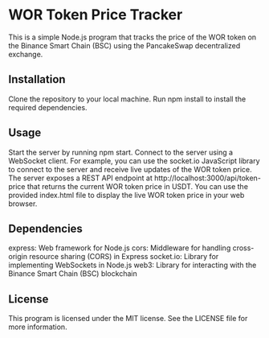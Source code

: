 # WOR Token Price Tracker
This is a simple Node.js program that tracks the price of the WOR token on the Binance Smart Chain (BSC) using the PancakeSwap decentralized exchange.

## Installation
Clone the repository to your local machine.
Run npm install to install the required dependencies.

## Usage
Start the server by running npm start.
Connect to the server using a WebSocket client. For example, you can use the socket.io JavaScript library to connect to the server and receive live updates of the WOR token price.
The server exposes a REST API endpoint at http://localhost:3000/api/token-price that returns the current WOR token price in USDT.
You can use the provided index.html file to display the live WOR token price in your web browser.

## Dependencies
express: Web framework for Node.js
cors: Middleware for handling cross-origin resource sharing (CORS) in Express
socket.io: Library for implementing WebSockets in Node.js
web3: Library for interacting with the Binance Smart Chain (BSC) blockchain

## License
This program is licensed under the MIT license. See the LICENSE file for more information.